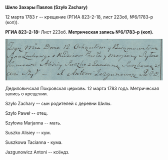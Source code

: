 **Шило Захары Павлов (Szyło Zachary)**

12 марта 1783 г -- крещение (РГИА 823-2-18, лист 223об, №6/1783-р
(коп)).

**РГИА 823-2-18:** Лист 223об. **Метрическая запись №6/1783-р (коп).**

![](./media/f4c20843150a5ef0e8bbc2a066bac3ba53b84c22.png)

Дедиловичская Покровская церковь. 12 марта 1783 года. Метрическая запись
о крещении.

Szyło Zachary -- сын родителей с деревни Шилы.

Szyło Paweł -- отец.

Szyłowa Marjanna -- мать.

Suszko Alisiey -- кум.

Suszkowa Tacianna - кума.

Jazgunowicz Antoni -- ксёндз.

